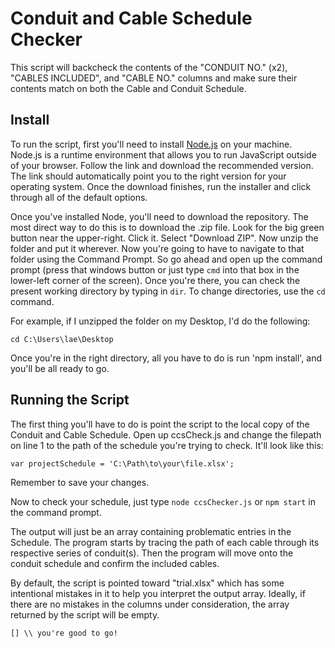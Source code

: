 # Conduit and Cable Schedule Checker

This script will backcheck the contents of the "CONDUIT NO." (x2), "CABLES INCLUDED", and "CABLE NO." columns and make sure their contents match on both the Cable and Conduit Schedule. 

## Install
To run the script, first you'll need to install [Node.js](https://nodejs.org/en/) on your machine. Node.js is a runtime environment that allows you to run JavaScript outside of your browser.
Follow the link and download the recommended version. The link should automatically point you to the right version for your operating system. Once the download finishes, run the installer and click through all 
of the default options.

Once you've installed Node, you'll need to download the repository. The most direct way to do this is to download the .zip file. Look for the big green button near the upper-right. Click it. Select "Download ZIP".
Now unzip the folder and put it wherever. Now you're going to have to navigate to that folder using the Command Prompt. So go ahead and open up the command prompt (press that windows button or just type `cmd` into that box in the lower-left corner of the screen). Once you're there, you can check the present working directory by typing in `dir`. To change directories, use the `cd` command. 

For example, if I unzipped the folder on my Desktop, I'd do the following:
```
cd C:\Users\lae\Desktop
````

Once you're in the right directory, all you have to do is run 'npm install', and you'll be all ready to go.

## Running the Script
The first thing you'll have to do is point the script to the local copy of the Conduit and Cable Schedule. Open up ccsCheck.js and change the filepath on line 1 to the path of the schedule you're trying to check.
It'll look like this:
```
var projectSchedule = 'C:\Path\to\your\file.xlsx';
``````````````````````````````````````````````````````
Remember to save your changes.

Now to check your schedule, just type `node ccsChecker.js` or `npm start` in the command prompt.

The output will just be an array containing problematic entries in the Schedule. The program starts by tracing the path of each cable through its respective series of conduit(s). Then the 
program will move onto the conduit schedule and confirm the included cables.

By default, the script is pointed toward "trial.xlsx" which has some intentional mistakes in it to help you interpret the output array. Ideally, if there are no mistakes in the columns under consideration, the array returned by 
the script will be empty.
```
[] \\ you're good to go!
````````````````````````````````````````````````````````